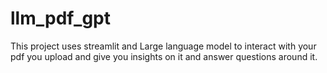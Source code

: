 # llm_pdf_gpt

This project uses streamlit and Large language model to interact with your pdf you upload and give you insights on it and answer questions around it.
